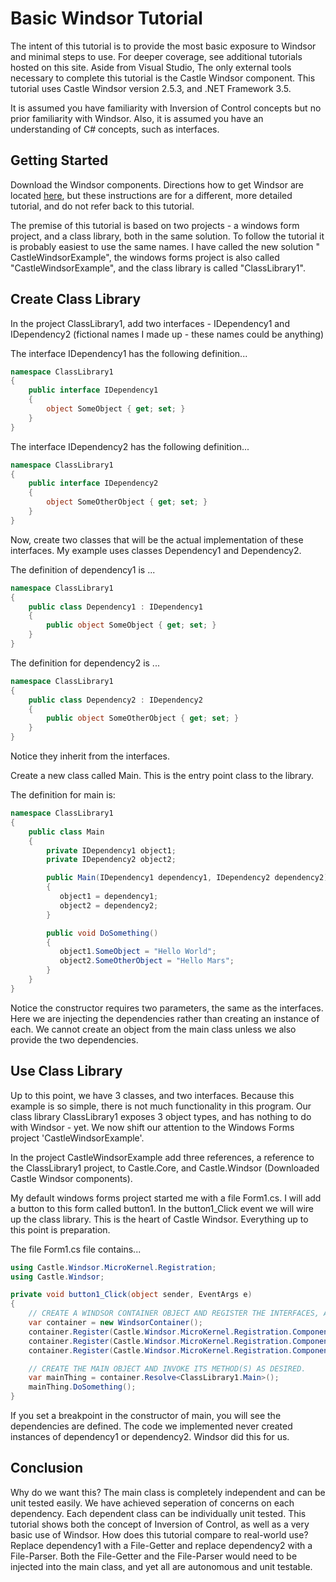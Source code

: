 # Basic Windsor Tutorial

The intent of this tutorial is to provide the most basic exposure to Windsor and minimal steps to use. For deeper
coverage, see additional tutorials hosted on this site. Aside from Visual Studio, The only external tools necessary to
complete this tutorial is the Castle Windsor component. This tutorial uses Castle Windsor version 2.5.3, and .NET
Framework 3.5.

It is assumed you have familiarity with Inversion of Control concepts but no prior familiarity with Windsor. Also, it is
assumed you have an understanding of C# concepts, such as interfaces.

## Getting Started

Download the Windsor components. Directions how to get Windsor are
located [here](mvc-tutorial-part-1-getting-windsor.md), but these instructions are for a different, more detailed
tutorial, and do not refer back to this tutorial.

The premise of this tutorial is based on two projects - a windows form project, and a class library, both in the same
solution. To follow the tutorial it is probably easiest to use the same names. I have called the new solution "
CastleWindsorExample", the windows forms project is also called "CastleWindsorExample", and the class library is
called "ClassLibrary1".

## Create Class Library

In the project ClassLibrary1, add two interfaces - IDependency1 and IDependency2 (fictional names I made up - these
names could be anything)

The interface IDependency1 has the following definition...

```csharp
namespace ClassLibrary1
{
    public interface IDependency1
    {
        object SomeObject { get; set; }
    }
}
```

The interface IDependency2 has the following definition...

```csharp
namespace ClassLibrary1
{
    public interface IDependency2
    {
        object SomeOtherObject { get; set; }
    }
}
```

Now, create two classes that will be the actual implementation of these interfaces. My example uses classes Dependency1
and Dependency2.

The definition of dependency1 is ...

```csharp
namespace ClassLibrary1
{
    public class Dependency1 : IDependency1
    {
        public object SomeObject { get; set; }
    }
}
```

The definition for dependency2 is ...

```csharp
namespace ClassLibrary1
{
    public class Dependency2 : IDependency2
    {
        public object SomeOtherObject { get; set; }
    }
}
```

Notice they inherit from the interfaces.

Create a new class called Main. This is the entry point class to the library.

The definition for main is:

```csharp
namespace ClassLibrary1
{
    public class Main
    {
        private IDependency1 object1;
        private IDependency2 object2;

        public Main(IDependency1 dependency1, IDependency2 dependency2)
        {
           object1 = dependency1;
           object2 = dependency2;
        }

        public void DoSomething()
        {
           object1.SomeObject = "Hello World";
           object2.SomeOtherObject = "Hello Mars";
        }
    }
}
```

Notice the constructor requires two parameters, the same as the interfaces. Here we are injecting the dependencies
rather than creating an instance of each. We cannot create an object from the main class unless we also provide the two
dependencies.

## Use Class Library

Up to this point, we have 3 classes, and two interfaces. Because this example is so simple, there is not much
functionality in this program. Our class library ClassLibrary1 exposes 3 object types, and has nothing to do with
Windsor - yet. We now shift our attention to the Windows Forms project 'CastleWindsorExample'.

In the project CastleWindsorExample add three references, a reference to the ClassLibrary1 project, to Castle.Core, and
Castle.Windsor (Downloaded Castle Windsor components).

My default windows forms project started me with a file Form1.cs. I will add a button to this form called button1. In
the button1_Click event we will wire up the class library. This is the heart of Castle Windsor. Everything up to this
point is preparation.

The file Form1.cs file contains...

```csharp
using Castle.Windsor.MicroKernel.Registration;
using Castle.Windsor;

private void button1_Click(object sender, EventArgs e)
{
    // CREATE A WINDSOR CONTAINER OBJECT AND REGISTER THE INTERFACES, AND THEIR CONCRETE IMPLEMENTATIONS.
    var container = new WindsorContainer();
    container.Register(Castle.Windsor.MicroKernel.Registration.Component.For<ClassLibrary1.Main>());
    container.Register(Castle.Windsor.MicroKernel.Registration.Component.For<ClassLibrary1.IDependency1>().ImplementedBy<ClassLibrary1.Dependency1>());
    container.Register(Castle.Windsor.MicroKernel.Registration.Component.For<ClassLibrary1.IDependency2>().ImplementedBy<ClassLibrary1.Dependency2>());

    // CREATE THE MAIN OBJECT AND INVOKE ITS METHOD(S) AS DESIRED.
    var mainThing = container.Resolve<ClassLibrary1.Main>();
    mainThing.DoSomething();
}
```

If you set a breakpoint in the constructor of main, you will see the dependencies are defined. The code we implemented
never created instances of dependency1 or dependency2. Windsor did this for us.

## Conclusion

Why do we want this? The main class is completely independent and can be unit tested easily. We have achieved seperation
of concerns on each dependency. Each dependent class can be individually unit tested. This tutorial shows both the
concept of Inversion of Control, as well as a very basic use of Windsor. How does this tutorial compare to real-world
use? Replace dependency1 with a File-Getter and replace dependency2 with a File-Parser. Both the File-Getter and the
File-Parser would need to be injected into the main class, and yet all are autonomous and unit testable.
